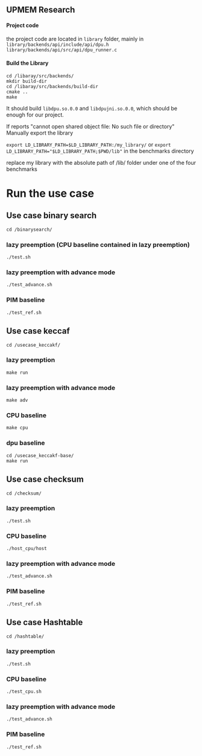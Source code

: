 ## UPMEM Research

#### Project code
the project code are located in `library` folder, mainly in
`library/backends/api/include/api/dpu.h`
`library/backends/api/src/api/dpu_runner.c`

#### Build the Library
```
cd /libaray/src/backends/
mkdir build-dir
cd /libaray/src/backends/build-dir
cmake ..
make
```

It should build `libdpu.so.0.0` and `libdpujni.so.0.0`, which should be enough for our project.

If reports "cannot open shared object file: No such file or directory"
Manually export the library

`export LD_LIBRARY_PATH=$LD_LIBRARY_PATH:/my_library/`
or
`export LD_LIBRARY_PATH="$LD_LIBRARY_PATH;$PWD/lib"`
in the benchmarks directory

replace my library with the absolute path of /lib/ folder under one of the four benchmarks

# Run the use case

## Use case binary search
```
cd /binarysearch/
```
### lazy preemption (CPU baseline contained in lazy preemption)
```
./test.sh
```
### lazy preemption with advance mode
```
./test_advance.sh
```
### PIM baseline
```
./test_ref.sh
```
## Use case keccaf
```
cd /usecase_keccakf/
```
### lazy preemption
```
make run
```
### lazy preemption with advance mode
```
make adv
```
### CPU baseline
```
make cpu
```
### dpu baseline
```
cd /usecase_keccakf-base/
make run
```
## Use case checksum
```
cd /checksum/
```
### lazy preemption
```
./test.sh
```
### CPU baseline
```
./host_cpu/host
```
### lazy preemption with advance mode
```
./test_advance.sh
```
### PIM baseline
```
./test_ref.sh
```
## Use case Hashtable
```
cd /hashtable/
```
### lazy preemption
```
./test.sh
```
### CPU baseline
```
./test_cpu.sh
```
### lazy preemption with advance mode
```
./test_advance.sh
```
### PIM baseline
```
./test_ref.sh
```
